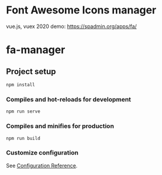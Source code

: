 # Font Awesome Icons manager 
vue.js, vuex
2020
demo: https://spadmin.org/apps/fa/

# fa-manager

## Project setup
```
npm install
```

### Compiles and hot-reloads for development
```
npm run serve
```

### Compiles and minifies for production
```
npm run build
```

### Customize configuration
See [Configuration Reference](https://cli.vuejs.org/config/).

